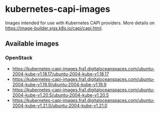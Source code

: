 # kubernetes-capi-images

Images intended for use with Kubernetes CAPI providers. More details on https://image-builder.sigs.k8s.io/capi/capi.html.

## Available images

### OpenStack

* https://kubernetes-capi-images.fra1.digitaloceanspaces.com/ubuntu-2004-kube-v1.18.17/ubuntu-2004-kube-v1.18.17
* https://kubernetes-capi-images.fra1.digitaloceanspaces.com/ubuntu-2004-kube-v1.19.9/ubuntu-2004-kube-v1.19.9
* https://kubernetes-capi-images.fra1.digitaloceanspaces.com/ubuntu-2004-kube-v1.20.5/ubuntu-2004-kube-v1.20.5
* https://kubernetes-capi-images.fra1.digitaloceanspaces.com/ubuntu-2004-kube-v1.21.0/ubuntu-2004-kube-v1.21.0
